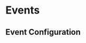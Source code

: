 <!--
title: Events
menuText: Events
menuOrder: 4
description: Configuring AWS Lambda function events in the Serverless Framework
layout: Doc
-->

# Events

## Event Configuration